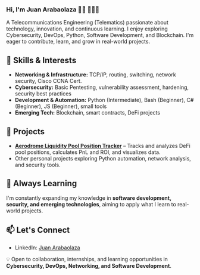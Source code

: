 ### Hi, I'm Juan Arabaolaza 👋🏽 👨🏽‍💻

A Telecommunications Engineering (Telematics) passionate about technology, innovation, and continuous learning. I enjoy exploring Cybersecurity, DevOps, Python, Software Development, and Blockchain.
I'm eager to contribute, learn, and grow in real-world projects.


## 🔧 Skills & Interests
- **Networking & Infrastructure:** TCP/IP, routing, switching, network security, Cisco CCNA Cert.  
- **Cybersecurity:** Basic Pentesting, vulnerability assessment, hardening, security best practices  
- **Development & Automation:** Python (Intermediate), Bash (Beginner), C# (Beginner), JS (Beginner), small tools
- **Emerging Tech:** Blockchain, smart contracts, DeFi projects

## 🚀 Projects
- **[Aerodrome Liquidity Pool Position Tracker](https://github.com/tuusuario/pool-position-tracker)** – Tracks and analyzes DeFi pool positions, calculates PnL and ROI, and visualizes data.  
- Other personal projects exploring Python automation, network analysis, and security tools.

## 🌱 Always Learning
I'm constantly expanding my knowledge in **software development, security, and emerging technologies**, aiming to apply what I learn to real-world projects.

## 📫 Let's Connect
- LinkedIn: [Juan Arabaolaza](https://www.linkedin.com/in/juan-arabaolaza-6513ab272/)  

💡 Open to collaboration, internships, and learning opportunities in **Cybersecurity, DevOps, Networking, and Software Development**.

